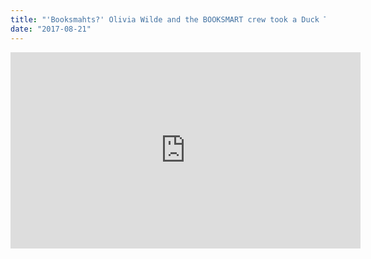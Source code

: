 ```yaml
---
title: "'Booksmahts?' Olivia Wilde and the BOOKSMART crew took a Duck Tour on the Charles, and our reporters went along for the ride."
date: "2017-08-21"
---
```


<iframe src="https://www.facebook.com/plugins/video.php?href=https%3A%2F%2Fwww.facebook.com%2Fglobe%2Fvideos%2F2376484079240305%2F&width=560&show_text=false&height=314&appId" width="560" height="314" style="border:none;overflow:hidden" scrolling="no" frameborder="0" allowTransparency="true" allow="encrypted-media" allowFullScreen="true"></iframe>